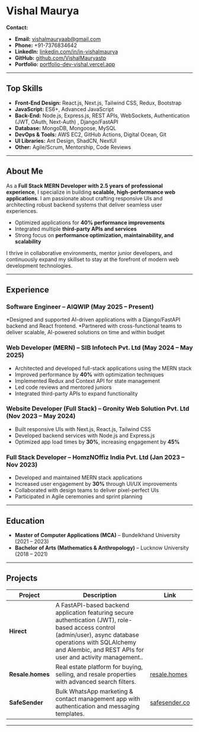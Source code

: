 # Vishal Maurya

**Contact:**

* **Email:** [vishalmauryaab@gmail.com](mailto:vishalmauryaab@gmail.com)
* **Phone:** +91-7376834642
* **LinkedIn:** [linkedin.com/in/in-vishalmaurya](http://linkedin.com/in/in-vishalmaurya/)
* **GitHub:** [github.com/VishalMauryastp](https://github.com/VishalMauryastp)
* **Portfolio:** [portfolio-dev-vishal.vercel.app](https://portfolio-dev-vishal.vercel.app/)

---

##  Top Skills

* **Front-End Design:** React.js, Next.js, Tailwind CSS, Redux, Bootstrap
* **JavaScript:** ES6+, Advanced JavaScript
* **Back-End:** Node.js, Express.js, REST APIs, WebSockets, Authentication (JWT, OAuth, Next-Auth) , Django/FastAPI
* **Database:** MongoDB, Mongoose, MySQL
* **DevOps & Tools:** AWS EC2, GitHub Actions, Digital Ocean, Git
* **UI Libraries:** Ant Design, ShadCN, NextUI
* **Other:** Agile/Scrum, Mentorship, Code Reviews

---

## About Me

As a **Full Stack MERN Developer with 2.5 years of professional experience**, I specialize in building **scalable, high-performance web applications**. I am passionate about crafting responsive UIs and architecting robust backend systems that deliver seamless user experiences.

*  Optimized applications for **40% performance improvements**
*  Integrated multiple **third-party APIs and services**
*  Strong focus on **performance optimization, maintainability, and scalability**

I thrive in collaborative environments, mentor junior developers, and continuously expand my skillset to stay at the forefront of modern web development technologies.

---

## Experience

### **Software Engineer** – AIQWIP (May 2025 – Present)

*Designed and supported AI-driven applications with a Django/FastAPI backend and React frontend.
*Partnered with cross-functional teams to deliver scalable, AI-powered solutions on time and within budget

### **Web Developer (MERN)** – SIB Infotech Pvt. Ltd (May 2024 – May 2025)

* Architected and developed full-stack applications using the MERN stack
* Improved performance by **40%** with optimization techniques
* Implemented Redux and Context API for state management
* Led code reviews and mentored juniors
* Integrated third-party APIs to expand functionality

### **Website Developer (Full Stack)** – Gronity Web Solution Pvt. Ltd (Nov 2023 – May 2024)

* Built responsive UIs with Next.js, React.js, Tailwind CSS
* Developed backend services with Node.js and Express.js
* Optimized app load times by **30%**, increasing engagement by **45%**

### **Full Stack Developer** – HomzNOffiz India Pvt. Ltd (Jan 2023 – Nov 2023)

* Developed and maintained MERN stack applications
* Increased user engagement by **30%** through UI/UX improvements
* Collaborated with design teams to deliver pixel-perfect UIs
* Participated in Agile ceremonies and sprint planning

---

## Education

* **Master of Computer Applications (MCA)** – Bundelkhand University (2021 – 2023)
* **Bachelor of Arts (Mathematics & Anthropology)** – Lucknow University (2018 – 2021)

---

## Projects

| Project          | Description                                                                                   | Link                                          |
| ---------------- | --------------------------------------------------------------------------------------------- | --------------------------------------------- |
| **Hirect** | A FastAPI-based backend application featuring secure authentication (JWT), role-based access control (admin/user), async database operations with SQLAlchemy and Alembic, and REST APIs for user and activity management..   |  |
| **Resale.homes** | Real estate platform for buying, selling, and resale properties with advanced search filters. | [resale.homes](https://resale.homes/)         |
| **SafeSender**   | Bulk WhatsApp marketing & contact management app with authentication and messaging templates. | [safesender.co](https://safesender.co/)       |

---

